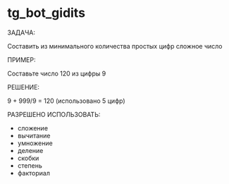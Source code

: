 # tg_bot_gidits

ЗАДАЧА: 

Составить из минимального количества простых цифр сложное число 
 
ПРИМЕР:

Составьте число 120 из цифры 9 
 
РЕШЕНИЕ: 

9 + 999/9 = 120 (использовано 5 цифр)
 
РАЗРЕШЕНО ИСПОЛЬЗОВАТЬ: 
* сложение 
* вычитание 
* умножение
* деление 
* скобки
* степень
* факториал
